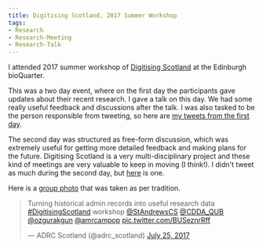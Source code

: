 ```yaml
---
title: Digitising Scotland, 2017 Summer Workshop
tags:
- Research
- Research-Meeting
- Research-Talk
---
```


I attended 2017 summer workshop of [Digitising Scotland](http://digitisingscotland.ac.uk/) at the Edinburgh bioQuarter.

This was a two day event, where on the first day the participants gave updates about their recent research.
I gave a talk on this day.
We had some really useful feedback and discussions after the talk.
I was also tasked to be the person responsible from tweeting, so here are [my tweets from the first day](https://twitter.com/ozgurakgun/status/889425438052945920).

The second day was structured as free-form discussion, which was extremely useful for getting more detailed feedback and making plans for the future. Digitising Scotland is a very multi-disciplinary project and these kind of meetings are very valuable to keep in moving (I think!). I didn't tweet as much during the second day, but [here](https://twitter.com/ozgurakgun/status/889766040015691777) is one.

Here is a [group photo](https://twitter.com/adrc_scotland/status/889804879971196928) that was taken as per tradition.

<blockquote class="twitter-tweet" data-lang="en"><p lang="en" dir="ltr">Turning historical admin records into useful research data <a href="https://twitter.com/hashtag/DigitisingScotland?src=hash">#DigitisingScotland</a> workshop <a href="https://twitter.com/StAndrewsCS">@StAndrewsCS</a> <a href="https://twitter.com/CDDA_QUB">@CDDA_QUB</a> <a href="https://twitter.com/ozgurakgun">@ozgurakgun</a> <a href="https://twitter.com/amrcampop">@amrcampop</a> <a href="https://t.co/BUSeznrRff">pic.twitter.com/BUSeznrRff</a></p>&mdash; ADRC Scotland (@adrc_scotland) <a href="https://twitter.com/adrc_scotland/status/889804879971196928">July 25, 2017</a></blockquote>
<script async src="//platform.twitter.com/widgets.js" charset="utf-8"></script>

